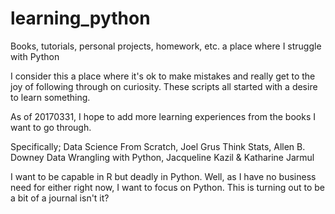 # learning_python
Books, tutorials, personal projects, homework, etc. a place where I struggle with Python

I consider this a place where it's ok to make mistakes and really get to the joy of 
following through on curiosity. These scripts all started with a desire to learn something.

As of 20170331, I hope to add more learning experiences from the books I want to go through.

Specifically;
  Data Science From Scratch, Joel Grus
  Think Stats, Allen B. Downey
  Data Wrangling with Python, Jacqueline Kazil & Katharine Jarmul

I want to be capable in R but deadly in Python. Well, as I have no business need for either
right now, I want to focus on Python. This is turning out to be a bit of a journal isn't it?

